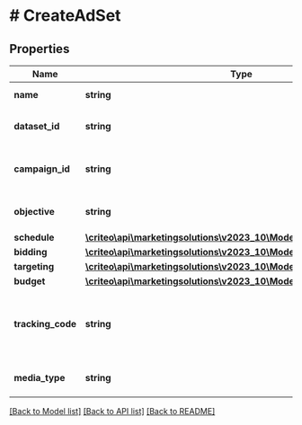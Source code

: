 # # CreateAdSet

## Properties

Name | Type | Description | Notes
------------ | ------------- | ------------- | -------------
**name** | **string** | Name of the ad set |
**dataset_id** | **string** | Dataset id of this ad set |
**campaign_id** | **string** | Campaign id this ad set belongs to |
**objective** | **string** | Objective of the ad set |
**schedule** | [**\criteo\api\marketingsolutions\v2023_10\Model\CreateAdSetSchedule**](CreateAdSetSchedule.md) |  |
**bidding** | [**\criteo\api\marketingsolutions\v2023_10\Model\CreateAdSetBidding**](CreateAdSetBidding.md) |  |
**targeting** | [**\criteo\api\marketingsolutions\v2023_10\Model\CreateAdSetTargeting**](CreateAdSetTargeting.md) |  |
**budget** | [**\criteo\api\marketingsolutions\v2023_10\Model\CreateAdSetBudget**](CreateAdSetBudget.md) |  |
**tracking_code** | **string** | The click tracking code associated to this Ad Set. |
**media_type** | **string** | Media type for the ad set |

[[Back to Model list]](../../README.md#models) [[Back to API list]](../../README.md#endpoints) [[Back to README]](../../README.md)
